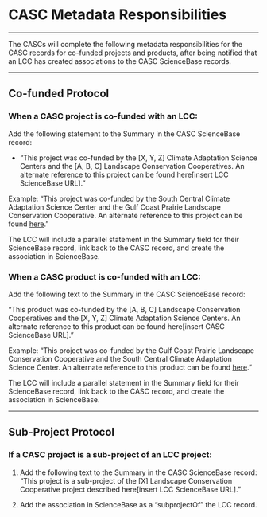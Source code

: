 # **CASC Metadata Responsibilities**

---

The CASCs will complete the following metadata responsibilities for the CASC records for co-funded projects and products, after being notified that an LCC has created associations to the CASC ScienceBase records.

---

## Co-funded Protocol

### When a CASC project is co-funded with an LCC:

Add the following statement to the Summary in the CASC ScienceBase record:

* “This project was co-funded by the \[X, Y, Z\] Climate Adaptation Science Centers and the \[A, B, C\] Landscape Conservation Cooperatives. An alternate reference to this project can be found here\[insert LCC ScienceBase URL\].”

Example: “This project was co-funded by the South Central Climate Adaptation Science Center and the Gulf Coast Prairie Landscape Conservation Cooperative. An alternate reference to this project can be found [here](https://www.sciencebase.gov/catalog/item/5a78be62e4b00f54eb1e849c).”

The LCC will include a parallel statement in the Summary field for their ScienceBase record, link back to the CASC record, and create the association in ScienceBase.

### When a CASC product is co-funded with an LCC:

Add the following text to the Summary in the CASC ScienceBase record:

“This product was co-funded by the \[A, B, C\] Landscape Conservation Cooperatives and the \[X, Y, Z\] Climate Adaptation Science Centers. An alternate reference to this product can be found here\[insert CASC ScienceBase URL\].”

Example: “This project was co-funded by the Gulf Coast Prairie Landscape Conservation Cooperative and the South Central Climate Adaptation Science Center. An alternate reference to this product can be found [here](https://www.sciencebase.gov/catalog/item/5a78be62e4b00f54eb1e849c).”

The LCC will include a parallel statement in the Summary field for their ScienceBase record, link back to the CASC record, and create the association in ScienceBase.

---

## Sub-Project Protocol

### If a CASC project is a sub-project of an LCC project:

1. Add the following text to the Summary in the CASC ScienceBase record: “This project is a sub-project of the \[X\] Landscape Conservation Cooperative project described here\[insert LCC ScienceBase URL\].”

2. Add the association in ScienceBase as a “subprojectOf” the LCC record.
